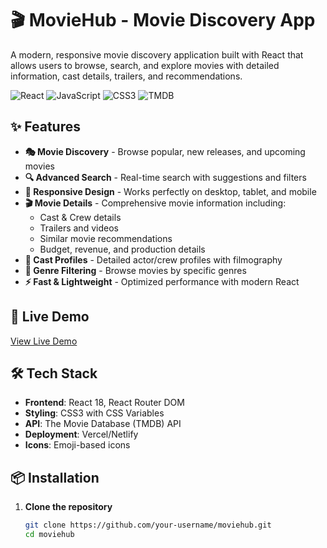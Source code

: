 # 🎬 MovieHub - Movie Discovery App

A modern, responsive movie discovery application built with React that allows users to browse, search, and explore movies with detailed information, cast details, trailers, and recommendations.

![React](https://img.shields.io/badge/React-18.2.0-blue)
![JavaScript](https://img.shields.io/badge/JavaScript-ES6+-yellow)
![CSS3](https://img.shields.io/badge/CSS3-Styling-orange)
![TMDB](https://img.shields.io/badge/API-TMDB-green)

## ✨ Features

- **🎭 Movie Discovery** - Browse popular, new releases, and upcoming movies
- **🔍 Advanced Search** - Real-time search with suggestions and filters
- **📱 Responsive Design** - Works perfectly on desktop, tablet, and mobile
- **🎬 Movie Details** - Comprehensive movie information including:
  - Cast & Crew details
  - Trailers and videos
  - Similar movie recommendations
  - Budget, revenue, and production details
- **👥 Cast Profiles** - Detailed actor/crew profiles with filmography
- **🎯 Genre Filtering** - Browse movies by specific genres
- **⚡ Fast & Lightweight** - Optimized performance with modern React

## 🚀 Live Demo

[View Live Demo](https://your-moviehub-app.vercel.app)

## 🛠️ Tech Stack

- **Frontend**: React 18, React Router DOM
- **Styling**: CSS3 with CSS Variables
- **API**: The Movie Database (TMDB) API
- **Deployment**: Vercel/Netlify
- **Icons**: Emoji-based icons

## 📦 Installation

1. **Clone the repository**
   ```bash
   git clone https://github.com/your-username/moviehub.git
   cd moviehub